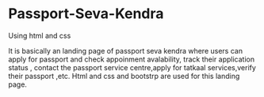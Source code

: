 # Passport-Seva-Kendra
Using html and css


It is basically an landing page of passport seva kendra where users can apply for passport and check appoinment avalability, track their application status , contact the passport service centre,apply for tatkaal services,verify their passport ,etc. Html and css and bootstrp are used for this landing page.
